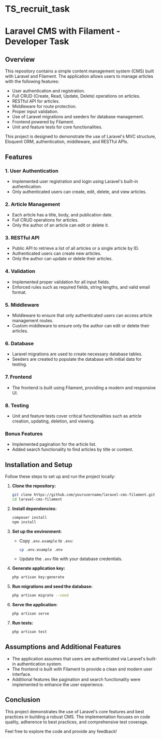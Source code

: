 # TS_recruit_task
# Laravel CMS with Filament - Developer Task

## Overview

This repository contains a simple content management system (CMS) built with Laravel and Filament. The application allows users to manage articles with the following features:

- User authentication and registration.
- Full CRUD (Create, Read, Update, Delete) operations on articles.
- RESTful API for articles.
- Middleware for route protection.
- Proper input validation.
- Use of Laravel migrations and seeders for database management.
- Frontend powered by Filament.
- Unit and feature tests for core functionalities.

This project is designed to demonstrate the use of Laravel's MVC structure, Eloquent ORM, authentication, middleware, and RESTful APIs.

## Features

### 1. User Authentication

- Implemented user registration and login using Laravel's built-in authentication.
- Only authenticated users can create, edit, delete, and view articles.

### 2. Article Management

- Each article has a title, body, and publication date.
- Full CRUD operations for articles.
- Only the author of an article can edit or delete it.

### 3. RESTful API

- Public API to retrieve a list of all articles or a single article by ID.
- Authenticated users can create new articles.
- Only the author can update or delete their articles.

### 4. Validation

- Implemented proper validation for all input fields.
- Enforced rules such as required fields, string lengths, and valid email format.

### 5. Middleware

- Middleware to ensure that only authenticated users can access article management routes.
- Custom middleware to ensure only the author can edit or delete their articles.

### 6. Database

- Laravel migrations are used to create necessary database tables.
- Seeders are created to populate the database with initial data for testing.

### 7. Frontend

- The frontend is built using Filament, providing a modern and responsive UI.

### 8. Testing

- Unit and feature tests cover critical functionalities such as article creation, updating, deletion, and viewing.

### Bonus Features

- Implemented pagination for the article list.
- Added search functionality to find articles by title or content.

## Installation and Setup

Follow these steps to set up and run the project locally:

1. **Clone the repository:**
   ```bash
   git clone https://github.com/yourusername/laravel-cms-filament.git
   cd laravel-cms-filament
   ```

2. **Install dependencies:**
   ```bash
   composer install
   npm install
   ```

3. **Set up the environment:**
   - Copy `.env.example` to `.env`:
     ```bash
     cp .env.example .env
     ```
   - Update the `.env` file with your database credentials.

4. **Generate application key:**
   ```bash
   php artisan key:generate
   ```

5. **Run migrations and seed the database:**
   ```bash
   php artisan migrate --seed
   ```

6. **Serve the application:**
   ```bash
   php artisan serve
   ```

7. **Run tests:**
   ```bash
   php artisan test
   ```

## Assumptions and Additional Features

- The application assumes that users are authenticated via Laravel's built-in authentication system.
- The frontend is built with Filament to provide a clean and modern user interface.
- Additional features like pagination and search functionality were implemented to enhance the user experience.

## Conclusion

This project demonstrates the use of Laravel's core features and best practices in building a robust CMS. The implementation focuses on code quality, adherence to best practices, and comprehensive test coverage.

Feel free to explore the code and provide any feedback!
